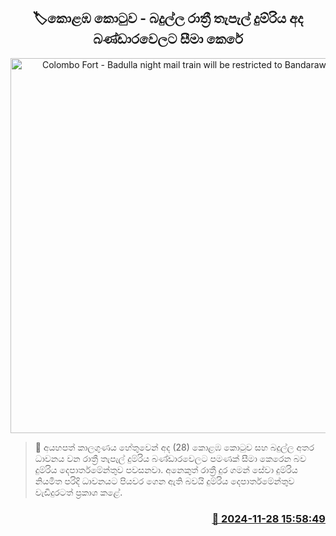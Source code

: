 <p align='center'><b><h2 align='center' title='Colombo Fort - Badulla night mail train will be restricted to Bandarawela today'>🏷කොළඹ කොටුව - බදුල්ල රාත්‍රී තැපැල් දුම්රිය අ​ද බණ්ඩාරවෙලට සීමා කෙරේ</h2></b></p>
<p align='center'><img src='https://helakuru.sgp1.cdn.digitaloceanspaces.com/esana/images/lib/trainjaffna.jpg' width='600' alt='Colombo Fort - Badulla night mail train will be restricted to Bandarawela today'></p>

>📝 අයහපත් කාලගුණය හේතුවෙන් අද (28) කොළඹ කොටුව සහ බදුල්ල අතර ධාවනය වන රාත්‍රී තැපැල් දුම්රිය බණ්ඩාරවෙලට පමණක් සීමා කෙරෙන බව දුම්රිය දෙපාර්තමේන්තුව පවසනවා.
අනෙකුත් රාත්‍රී දුර ගමන් සේවා දුම්රිය නියමිත පරිදි ධාවනයට පියවර ගෙන ඇති බවයි දුම්රිය දෙපාර්තමේන්තුව වැඩිදුරටත් ප්‍රකාශ කළේ. 


<h3 align='right'><a href='https://www.helakuru.lk/esana/p/105549/'>📅 2024-11-28 15:58:49</a></h3>
